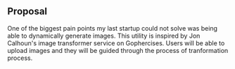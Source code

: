 ## Proposal
One of the biggest pain points my last startup could not solve was being able to dynamically generate images. This utility is inspired by Jon Calhoun's image transformer service on Gophercises. Users will be able to upload images and they will be guided through the process of tranformation process. 